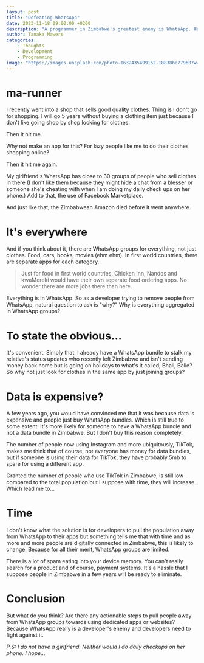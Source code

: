 ```yaml
---
layout: post
title: "Defeating WhatsApp"
date: 2023-11-18 09:00:00 +0200
description: "A programmer in Zimbabwe's greatest enemy is WhatsApp. How do we defeat it? I have no idea"
author: Tanaka Mawere
categories: 
    - Thoughts
    - Development
    - Programming
image: "https://images.unsplash.com/photo-1632435499152-18838be77960?w=500&auto=format&fit=crop&q=60&ixlib=rb-4.0.3&ixid=M3wxMjA3fDB8MHxzZWFyY2h8MTB8fHdoYXRzYXBwfGVufDB8fDB8fHww"
---
```


# ma-runner

I recently went into a shop that sells good quality clothes. Thing is I don't go for shopping. I will go 5 years without buying a clothing item just because I don't like going shop by shop looking for clothes. 

Then it hit me.

Why not make an app for this? For lazy people like me to do their clothes shopping online?

Then it hit me again.

My girlfriend's WhatsApp has close to 30 groups of people who sell clothes in there (I don't like them because they might hide a chat from a blesser or someone she's cheating with when I am doing my daily check ups on her phone.) Add to that, the use of Facebook Marketplace. 

And just like that, the Zimbabwean Amazon died before it went anywhere.

# It's everywhere

And if you think about it, there are WhatsApp groups for everything, not just clothes. Food, cars, books, movies (ehm ehm). In first world countries, there are separate apps for each category. 

> Just for food in first world countries, Chicken Inn, Nandos and kwaMereki would have their own separate food ordering apps. No wonder there are more jobs there than here. 

Everything is in WhatsApp. So as a developer trying to remove people from WhatsApp, natural question to ask is "why?" Why is everything aggregated in WhatsApp groups?

# To state the obvious...

It's convenient. Simply that. I already have a WhatsApp bundle to stalk my relative's status updates who recently left Zimbabwe and isn't sending money back home but is going on holidays to what's it called, Bhali, Balie? So why not just look for clothes in the same app by just joining groups?

# Data is expensive?

A few years ago, you would have convinced me that it was because data is expensive and people just buy WhatsApp bundles. Which is still true to some extent. It's more likely for someone to have a WhatsApp bundle and not a data bundle in Zimbabwe. But I don't buy this reason completely. 

The number of people now using Instagram and more ubiquitously, TikTok, makes me think that of course, not everyone has money for data bundles, but if someone is using their data for TikTok, they have probably 5mb to spare for using a different app.

Granted the number of people who use TikTok in Zimbabwe, is still low compared to the total population but I suppose with time, they will increase. Which lead me to...

# Time

I don't know what the solution is for developers to pull the population away from WhatsApp to their apps but something tells me that with time and as more and more people are digitally connected in Zimbabwe, this is likely to change. Because for all their merit, WhatsApp groups are limited.

There is a lot of spam eating into your device memory. You can't really search for a product and of course, payment systems. It's a hassle that I suppose people in Zimbabwe in a few years will be ready to eliminate.

# Conclusion

But what do you think? Are there any actionable steps to pull people away from WhatsApp groups towards using dedicated apps or websites? Because WhatsApp really is a developer's enemy and developers need to fight against it. 

_P.S: I do not have a girlfriend. Neither would I do daily checkups on her phone. I hope..._